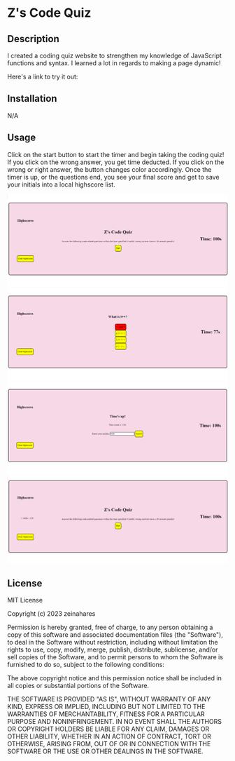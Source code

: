 # Z's Code Quiz

## Description

I created a coding quiz website to strengthen my knowledge of JavaScript functions and syntax. I learned a lot in regards to making a page dynamic!

Here's a link to try it out: 

## Installation

N/A

## Usage

Click on the start button to start the timer and begin taking the coding quiz!
If you click on the wrong answer, you get time deducted. If you click on the wrong or right answer, the button changes color accordingly. Once the timer is up, or the questions end, you see your final score and get to save your initials into a local highscore list.


![Starting page](./assets/images/startingpage.png)
![answering question](./assets/images/ingame.png)
![End screen](./assets/images/endgame.png)
![New start screen](./assets/images/newstartscreen.png)

## License

MIT License

Copyright (c) 2023 zeinahares

Permission is hereby granted, free of charge, to any person obtaining a copy of this software and associated documentation files (the "Software"), to deal in the Software without restriction, including without limitation the rights to use, copy, modify, merge, publish, distribute, sublicense, and/or sell copies of the Software, and to permit persons to whom the Software is furnished to do so, subject to the following conditions:

The above copyright notice and this permission notice shall be included in all copies or substantial portions of the Software.

THE SOFTWARE IS PROVIDED "AS IS", WITHOUT WARRANTY OF ANY KIND, EXPRESS OR IMPLIED, INCLUDING BUT NOT LIMITED TO THE WARRANTIES OF MERCHANTABILITY, FITNESS FOR A PARTICULAR PURPOSE AND NONINFRINGEMENT. IN NO EVENT SHALL THE AUTHORS OR COPYRIGHT HOLDERS BE LIABLE FOR ANY CLAIM, DAMAGES OR OTHER LIABILITY, WHETHER IN AN ACTION OF CONTRACT, TORT OR OTHERWISE, ARISING FROM, OUT OF OR IN CONNECTION WITH THE SOFTWARE OR THE USE OR OTHER DEALINGS IN THE SOFTWARE.